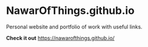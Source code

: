 # NawarOfThings.github.io

Personal website and portfolio of work with useful links.

**Check it out**
https://nawarofthings.github.io/
